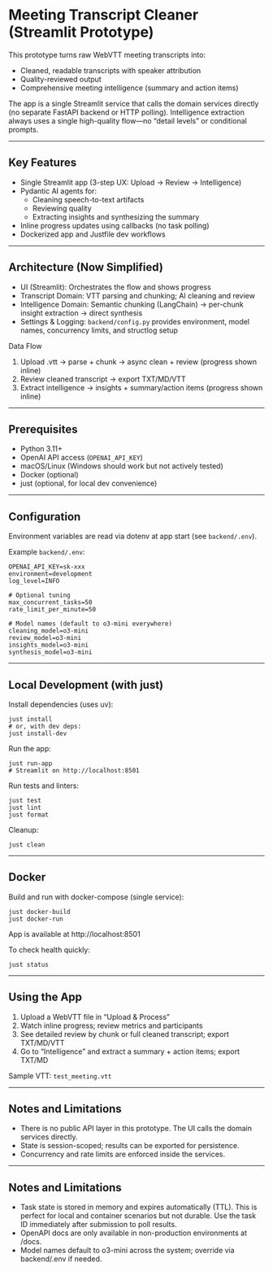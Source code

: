 # Meeting Transcript Cleaner (Streamlit Prototype)

This prototype turns raw WebVTT meeting transcripts into:

- Cleaned, readable transcripts with speaker attribution
- Quality-reviewed output
- Comprehensive meeting intelligence (summary and action items)

The app is a single Streamlit service that calls the domain services directly (no separate FastAPI backend or HTTP polling). Intelligence extraction always uses a single high-quality flow—no “detail levels” or conditional prompts.

---

## Key Features

- Single Streamlit app (3-step UX: Upload → Review → Intelligence)
- Pydantic AI agents for:
  - Cleaning speech-to-text artifacts
  - Reviewing quality
  - Extracting insights and synthesizing the summary
- Inline progress updates using callbacks (no task polling)
- Dockerized app and Justfile dev workflows

---

## Architecture (Now Simplified)

- UI (Streamlit): Orchestrates the flow and shows progress
- Transcript Domain: VTT parsing and chunking; AI cleaning and review
- Intelligence Domain: Semantic chunking (LangChain) → per-chunk insight extraction → direct synthesis
- Settings & Logging: `backend/config.py` provides environment, model names, concurrency limits, and structlog setup

Data Flow
1) Upload .vtt → parse + chunk → async clean + review (progress shown inline)
2) Review cleaned transcript → export TXT/MD/VTT
3) Extract intelligence → insights + summary/action items (progress shown inline)

---

## Prerequisites

- Python 3.11+
- OpenAI API access (`OPENAI_API_KEY`)
- macOS/Linux (Windows should work but not actively tested)
- Docker (optional)
- just (optional, for local dev convenience)

---

## Configuration

Environment variables are read via dotenv at app start (see `backend/.env`).

Example `backend/.env`:

```
OPENAI_API_KEY=sk-xxx
environment=development
log_level=INFO

# Optional tuning
max_concurrent_tasks=50
rate_limit_per_minute=50

# Model names (default to o3-mini everywhere)
cleaning_model=o3-mini
review_model=o3-mini
insights_model=o3-mini
synthesis_model=o3-mini
```

---

## Local Development (with just)

Install dependencies (uses uv):

```
just install
# or, with dev deps:
just install-dev
```

Run the app:

```
just run-app
# Streamlit on http://localhost:8501
```

Run tests and linters:

```
just test
just lint
just format
```

Cleanup:

```
just clean
```

---

## Docker

Build and run with docker-compose (single service):

```
just docker-build
just docker-run
```

App is available at http://localhost:8501

To check health quickly:

```
just status
```

---

## Using the App

1. Upload a WebVTT file in “Upload & Process”
2. Watch inline progress; review metrics and participants
3. See detailed review by chunk or full cleaned transcript; export TXT/MD/VTT
4. Go to “Intelligence” and extract a summary + action items; export TXT/MD

Sample VTT: `test_meeting.vtt`

---

## Notes and Limitations

- There is no public API layer in this prototype. The UI calls the domain services directly.
- State is session-scoped; results can be exported for persistence.
- Concurrency and rate limits are enforced inside the services.


---

## Notes and Limitations

- Task state is stored in memory and expires automatically (TTL). This is perfect for local and container scenarios but not durable. Use the task ID immediately after submission to poll results.
- OpenAPI docs are only available in non-production environments at /docs.
- Model names default to o3-mini across the system; override via backend/.env if needed.
